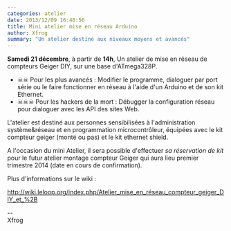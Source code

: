 ```yaml
---
categories: atelier
date: 2013/12/09 16:40:56
title: Mini atelier mise en réseau Arduino 
author: Xfrog
summary: "Un atelier destiné aux niveaux moyens et avancés"
---
```


**Samedi 21 décembre**, à partir de **14h**,
Un atelier de mise en réseau de compteurs Geiger DIY, sur une base d'ATmega328P.

* ☠☠ Pour les plus avancés : Modifier le programme, dialoguer par port série ou le faire fonctionner en réseau à l'aide d'un Arduino et de son kit Ethernet. 
* ☠☠☠ Pour les hackers de la mort : Débugger la configuration réseau pour dialoguer avec les API des sites Web.

L'atelier est destiné aux personnes sensibilisées à l'administration système&réseau et en programmation microcontrôleur, équipées avec le kit compteur geiger (monté ou pas) et le kit ethernet shield. 

A l'occasion du mini Atelier, il sera possible d'effectuer *sa réservation de kit* pour le futur atelier montage compteur Geiger qui aura lieu premier trimestre 2014 (date en cours de confirmation). 

Plus d'informations sur le wiki :

  <http://wiki.leloop.org/index.php/Atelier_mise_en_réseau_compteur_geiger_DIY_et_%2B>

-- <br />
Xfrog

